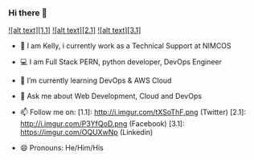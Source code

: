 ### Hi there 👋

[![alt text][1.1]][1]
[![alt text][2.1]][2]
[![alt text][3.1]][3]

- :eyes: I am Kelly, i currently work as a Technical Support at NIMCOS
- :computer: I am Full Stack PERN, python developer, DevOps Engineer
- 🌱 I’m currently learning DevOps & AWS Cloud
- 💬 Ask me about Web Development, Cloud and DevOps
- 📫 Follow me on: [1.1]: http://i.imgur.com/tXSoThF.png (Twitter)
                    [2.1]: http://i.imgur.com/P3YfQoD.png (Facebook)
                    [3.1]: https://imgur.com/OQUXwNp (Linkedin)

- 😄 Pronouns: He/Him/His

[1]: http://www.twitter.com/IamKingKellee
[2]: http://www.facebook.com/soliyke
[3]: https://www.linkedin.com/in/kelly-iyogun-255365118/
